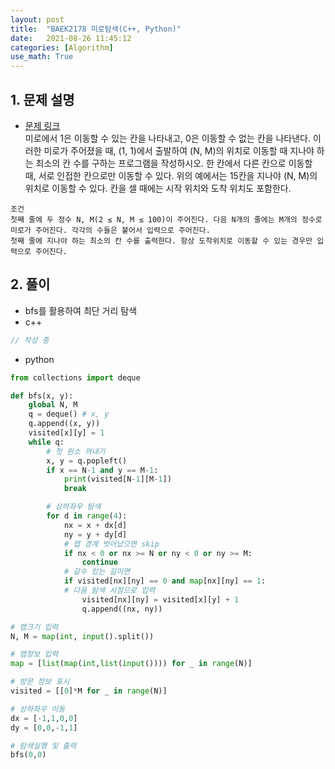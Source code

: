 ```yaml
---
layout: post
title:  "BAEK2178 미로탐색(C++, Python)"
date:   2021-08-26 11:45:12
categories: [Algorithm]
use_math: True
---
```


## 1. 문제 설명
* [문제 링크](https://www.acmicpc.net/problem/2178)  
미로에서 1은 이동할 수 있는 칸을 나타내고, 0은 이동할 수 없는 칸을 나타낸다. 이러한 미로가 주어졌을 때, (1, 1)에서 출발하여 (N, M)의 위치로 이동할 때 지나야 하는 최소의 칸 수를 구하는 프로그램을 작성하시오. 한 칸에서 다른 칸으로 이동할 때, 서로 인접한 칸으로만 이동할 수 있다.
위의 예에서는 15칸을 지나야 (N, M)의 위치로 이동할 수 있다. 칸을 셀 때에는 시작 위치와 도착 위치도 포함한다.

```
조건
첫째 줄에 두 정수 N, M(2 ≤ N, M ≤ 100)이 주어진다. 다음 N개의 줄에는 M개의 정수로 미로가 주어진다. 각각의 수들은 붙어서 입력으로 주어진다.
첫째 줄에 지나야 하는 최소의 칸 수를 출력한다. 항상 도착위치로 이동할 수 있는 경우만 입력으로 주어진다.
```

## 2. 풀이
* bfs를 활용하여 최단 거리 탐색
* c++

```c++
// 작성 중
```
* python

```python
from collections import deque

def bfs(x, y):
    global N, M
    q = deque() # x, y
    q.append((x, y))
    visited[x][y] = 1
    while q:
        # 첫 원소 꺼내기
        x, y = q.popleft()
        if x == N-1 and y == M-1:
            print(visited[N-1][M-1])
            break

        # 상하좌우 탐색
        for d in range(4):
            nx = x + dx[d]
            ny = y + dy[d]
            # 맵 경계 벗어났으면 skip
            if nx < 0 or nx >= N or ny < 0 or ny >= M:
                continue
            # 갈수 있는 길이면
            if visited[nx][ny] == 0 and map[nx][ny] == 1:
            # 다음 탐색 시점으로 입력
                visited[nx][ny] = visited[x][y] + 1
                q.append((nx, ny))

# 맵크기 입력
N, M = map(int, input().split())

# 맵정보 입력
map = [list(map(int,list(input()))) for _ in range(N)]

# 방문 정보 표시
visited = [[0]*M for _ in range(N)]

# 상하좌우 이동
dx = [-1,1,0,0]
dy = [0,0,-1,1]

# 탐색실행 및 출력
bfs(0,0)
```